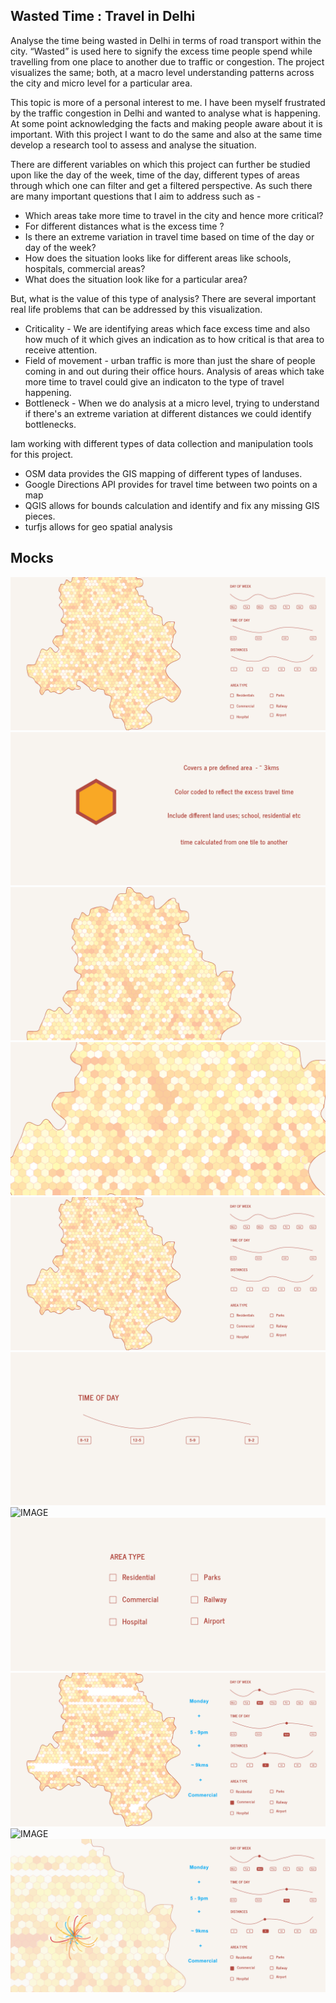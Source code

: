 
## Wasted Time : Travel in Delhi

Analyse the time being wasted in Delhi in terms of road transport within the city. “Wasted” is used here to signify the excess time people spend while travelling from one place to another due to traffic or congestion. The project visualizes the same; both, at a macro level understanding patterns across the city and micro level for a particular area.

This topic is more of a personal interest to me. I have been myself frustrated by the traffic congestion in Delhi and wanted to analyse what is happening. At some point acknowledging the facts and making people aware about it is important. With this project I want to do the same and also at the same time develop a research tool to assess and analyse the situation.

There are different variables on which this project can further be studied upon like the day of the week, time of the day, different types of areas through which one can filter and get a filtered perspective.  As such there are many important questions that I aim to address such as - 
- Which areas take more time to travel in the city and hence more critical?
- For different distances what is the excess time ?
- Is there an extreme variation in travel time based on time of the day or day of the week?
- How does the situation looks like for different areas like schools, hospitals, commercial areas?
- What does the situation look like for a particular area?

But, what is the value of this type of analysis? There are several important real life problems that can be addressed by this visualization.
- Criticality - We are identifying areas which face excess time and also how much of it which gives an indication as to how critical is that area to receive attention.
- Field of movement - urban traffic is more than just the share of people coming in and out during their office hours. Analysis of areas which take more time to travel could give an indicaton to the type of travel happening.
- Bottleneck  - When we do analysis at a micro level, trying to understand if there's an extreme variation at different distances we could identify bottlenecks.

Iam working with different types of data collection and manipulation tools for this project. 
- OSM data provides the GIS mapping of different types of landuses. 
- Google Directions API provides for travel time between two points on a map
- QGIS allows for bounds calculation and identify and fix any missing GIS pieces.
- turfjs allows for geo spatial analysis


## Mocks
![IMAGE](https://raw.githubusercontent.com/agaase/msdv-thesis/master/visualization/mocks1/4.png)
![IMAGE](https://raw.githubusercontent.com/agaase/msdv-thesis/master/visualization/mocks1/5.png)
![IMAGE](https://raw.githubusercontent.com/agaase/msdv-thesis/master/visualization/mocks1/6.png)
![IMAGE](https://raw.githubusercontent.com/agaase/msdv-thesis/master/visualization/mocks1/7.png)
![IMAGE](https://raw.githubusercontent.com/agaase/msdv-thesis/master/visualization/mocks1/8.png)
![IMAGE](https://raw.githubusercontent.com/agaase/msdv-thesis/master/visualization/mocks1/10.png)
![IMAGE](https://raw.githubusercontent.com/agaase/msdv-thesis/master/visualization/mocks1/11.png)
![IMAGE](https://raw.githubusercontent.com/agaase/msdv-thesis/master/visualization/mocks1/12.png)
![IMAGE](https://raw.githubusercontent.com/agaase/msdv-thesis/master/visualization/mocks1/13.png)
![IMAGE](https://raw.githubusercontent.com/agaase/msdv-thesis/master/visualization/mocks1/14.png)
![IMAGE](https://raw.githubusercontent.com/agaase/msdv-thesis/master/visualization/mocks1/15.png)

